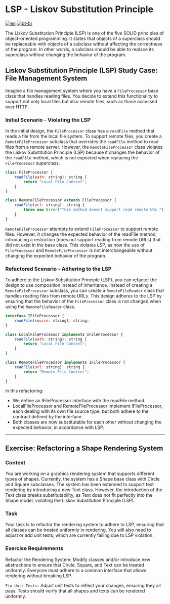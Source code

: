 # LSP - Liskov Substitution Principle
[![en](https://img.shields.io/badge/lang-en-red.svg)](./README.md)
[![pt-br](https://img.shields.io/badge/lang-pt--br-green.svg)](./README.pt-br.md)

The Liskov Substitution Principle (LSP) is one of the five SOLID principles of object-oriented programming. It states that objects of a superclass should be replaceable with objects of a subclass without affecting the correctness of the program. In other words, a subclass should be able to replace its superclass without changing the behavior of the program.

## Liskov Substitution Principle (LSP) Study Case: File Management System

Imagine a file management system where you have a `FileProcessor` base class that handles reading files. You decide to extend this functionality to support not only local files but also remote files, such as those accessed over HTTP.

### Initial Scenario - Violating the LSP

In the initial design, the `FileProcessor` class has a `readFile` method that reads a file from the local file system. To support remote files, you create a `RemoteFileProcessor` subclass that overrides the `readFile` method to read files from a remote server. However, the `RemoteFileProcessor` class violates the Liskov Substitution Principle (LSP) because it changes the behavior of the `readFile` method, which is not expected when replacing the `FileProcessor` superclass.

```javascript
class FileProcessor {
    readFile(path: string): string {
        return "Local File Content";
    }
}

class RemoteFileProcessor extends FileProcessor {
    readFile(url: string): string {
        throw new Error("This method doesnt support read remote URL.");
    }
}
```

`RemoteFileProcessor` attempts to extend `FileProcessor` to support remote files. However, it changes the expected behavior of the readFile method, introducing a restriction (does not support reading from remote URLs) that did not exist in the base class. This violates LSP, as now the use of `FileProcessor` and `RemoteFileProcessor` is not interchangeable without changing the expected behavior of the program.

### Refactored Scenario - Adhering to the LSP

To adhere to the Liskov Substitution Principle (LSP), you can refactor the design to use composition instead of inheritance. Instead of creating a `RemoteFileProcessor` subclass, you can create a `RemoteFileReader` class that handles reading files from remote URLs. This design adheres to the LSP by ensuring that the behavior of the `FileProcessor` class is not changed when using the `RemoteFileReader` class.

```javascript
interface IFileProcessor {
    readFile(source: string): string;
}

class LocalFileProcessor implements IFileProcessor {
    readFile(path: string): string {
        return "Local File Content";
    }
}

class RemoteFileProcessor implements IFileProcessor {
    readFile(url: string): string {
        return "Remote File Content";
    }
}
```

In this refactoring:

- We define an IFileProcessor interface with the readFile method.
- LocalFileProcessor and RemoteFileProcessor implement IFileProcessor, each dealing with its own file source type, but both adhere to the contract defined by the interface.
- Both classes are now substitutable for each other without changing the expected behavior, in accordance with LSP.

---

## Exercise: Refactoring a Shape Rendering System

### Context
You are working on a graphics rendering system that supports different types of shapes. Currently, the system has a Shape base class with Circle and Square subclasses. The system has been extended to support text rendering by introducing a new Text class. However, the introduction of the Text class breaks substitutability, as Text does not fit perfectly into the Shape model, violating the Liskov Substitution Principle (LSP).

### Task
Your task is to refactor the rendering system to adhere to LSP, ensuring that all classes can be treated uniformly in rendering. You will also need to adjust or add unit tests, which are currently failing due to LSP violation.


### Exercise Requirements
Refactor the Rendering System: Modify classes and/or introduce new abstractions to ensure that Circle, Square, and Text can be treated uniformly. Everyone must adhere to a common interface that allows rendering without breaking LSP.

`Fix Unit Tests:` Adjust unit tests to reflect your changes, ensuring they all pass. Tests should verify that all shapes and texts can be rendered uniformly.